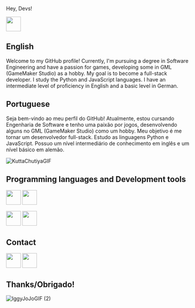 Hey, Devs! 

<img src="https://i.pinimg.com/750x/ab/81/a6/ab81a6355bc5893cd89dd0394e04f2da.jpg" width="40" height="40">

## English
Welcome to my GitHub profile! Currently, I'm pursuing a degree in Software Engineering and have a passion for games, developing some in GML (GameMaker Studio) as a hobby. My goal is to become a full-stack developer. I study the Python and JavaScript languages. I have an intermediate level of proficiency in English and a basic level in German. 

## Portuguese
Seja bem-vindo ao meu perfil do GitHub! Atualmente, estou cursando Engenharia de Software e tenho uma paixão por jogos, desenvolvendo alguns no GML (GameMaker Studio) como um hobby. Meu objetivo é me tornar um desenvolvedor full-stack. Estudo as linguagens Python e JavaScript. Possuo um nível intermediário de conhecimento em inglês e um nível básico em alemão.

![KuttaChutiyaGIF](https://github.com/luizfrz/luizkaz/assets/126346291/1ad81944-4f82-4440-af4c-07aaea0b93cd)


## Programming languages and Development tools 
<img src="https://cdn.jsdelivr.net/gh/devicons/devicon/icons/javascript/javascript-original.svg" widht="40" height="40"  /> <img src="https://cdn.jsdelivr.net/gh/devicons/devicon/icons/python/python-original.svg" widht="40" height="40" />  
 
  <img src="https://cdn.jsdelivr.net/gh/devicons/devicon/icons/git/git-original.svg" widht="40" height="40" />  <img src="https://cdn.jsdelivr.net/gh/devicons/devicon/icons/vscode/vscode-original.svg" widht="40" height="40" />

## Contact
<a href="https://www.linkedin.com/in/luiz-frança-127262269" target="_blank"><img loading="lazy" src="https://cdn-icons-png.flaticon.com/512/61/61109.png" target="_blank" width="40" height="40"></a> <a href="https://instagram.com/luizzzz62?utm_source=qr&igshid=MzNlNGNkZWQ4Mg%3D%3D" target="_blank"><img loading="lazy" src="https://cdn.icon-icons.com/icons2/726/PNG/512/instagram_f_icon-icons.com_62685.png" target="_blank" width="40" height="40"></a>

## Thanks/Obrigado!

![IggyJoJoGIF (2)](https://github.com/luizfrz/luizfrz/assets/126346291/48aa7509-e002-4c17-ba01-2da83431a478)



